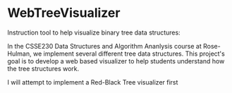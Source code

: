 # WebTreeVisualizer
Instruction tool to help visualize binary tree data structures:

In the CSSE230 Data Structures and Algorithm Ananlysis course at Rose-Hulman, we implement several different tree data structures. This project's goal is to develop a web based visualizer to help students understand how the tree structures work.

I will attempt to implement a Red-Black Tree visualizer first
